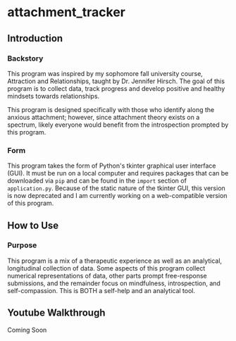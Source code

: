# attachment_tracker

## Introduction

### Backstory
This program was inspired by my sophomore fall university course, Attraction and Relationships, taught by Dr. Jennifer Hirsch. The goal of this program is to collect data, track progress and develop positive and healthy mindsets towards relationships.

This program is designed specifically with those who identify along the anxious attachment; however, since attachment theory exists on a spectrum, likely everyone would benefit from the introspection prompted by this program.

### Form
This program takes the form of Python's tkinter graphical user interface (GUI). It must be run on a local computer and requires packages that can be downloaded via ``pip`` and can be found in the ``import`` section of ``application.py``. Because of the static nature of the tkinter GUI, this version is now deprecated and I am currently working on a web-compatible version of this program.

## How to Use

### Purpose

This program is a mix of a therapeutic experience as well as an analytical, longitudinal collection of data. Some aspects of this program collect numerical representations of data, other parts prompt free-response submissions, and the remainder focus on mindfulness, introspection, and self-compassion. This is BOTH a self-help and an analytical tool.

## Youtube Walkthrough

Coming Soon
